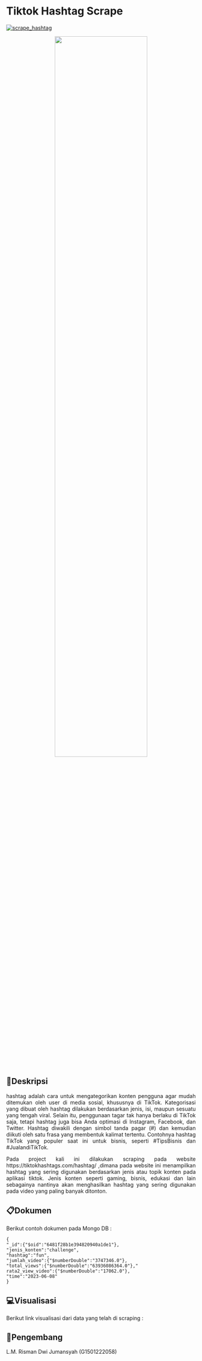 # Tiktok Hashtag Scrape

[![scrape_hashtag](https://github.com/rismandwij/tiktok_hashtag/actions/workflows/main.yml/badge.svg)](https://github.com/rismandwij/tiktok_hashtag/actions/workflows/main.yml)

<p align="center" width="100%">
    <img width="70%" src="https://kaydee.net/blog/wp-content/uploads/2022/07/what-is-a-hashtag-camel-case-1024x504.png">
</p>


## :blue_book:Deskripsi
<p align="justify">
hashtag adalah cara untuk mengategorikan konten pengguna agar mudah ditemukan oleh user di media sosial, khususnya di TikTok. Kategorisasi yang dibuat oleh hashtag dilakukan berdasarkan jenis, isi, maupun sesuatu yang tengah viral. Selain itu, penggunaan tagar tak hanya berlaku di TikTok saja, tetapi hashtag juga bisa Anda optimasi di Instagram, Facebook, dan Twitter. Hashtag diwakili dengan simbol tanda pagar (#) dan kemudian diikuti oleh satu frasa yang membentuk kalimat tertentu. Contohnya hashtag TikTok yang populer saat ini untuk bisnis, seperti #TipsBisnis dan #JualandiTikTok.
</p>

<p align="justify">
Pada project kali ini dilakukan scraping pada website https://tiktokhashtags.com/hashtag/ ,dimana pada website ini menampilkan hashtag yang sering digunakan berdasarkan jenis atau topik konten pada aplikasi tiktok. Jenis konten seperti gaming, bisnis, edukasi dan lain sebagainya nantinya akan menghasilkan hashtag yang sering digunakan pada video yang paling banyak ditonton.
</p>

## :clipboard:Dokumen

Berikut contoh dokumen pada Mongo DB :

```
{
"_id":{"$oid":"6481f28b1e394820940a1de1"},
"jenis_konten":"challenge",
"hashtag":"fun",
"jumlah_video":{"$numberDouble":"3747346.0"},
"total_views":{"$numberDouble":"63936086364.0"},"
rata2_view_video":{"$numberDouble":"17062.0"},
"time":"2023-06-08"
}
```

## :computer:Visualisasi

Berikut link visualisasi dari data yang telah di scraping :

## :walking:Pengembang
L.M. Risman Dwi Jumansyah (G1501222058)
